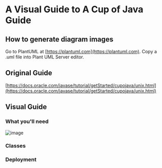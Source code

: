 # A Visual Guide to A Cup of Java Guide

## How to generate diagram images

Go to PlantUML at [https://plantuml.com](https://plantuml.com).
Copy a .uml file into Plant UML Server editor.

## Original Guide

[https://docs.oracle.com/javase/tutorial/getStarted/cupojava/unix.html](https://docs.oracle.com/javase/tutorial/getStarted/cupojava/unix.html)

## Visual Guide

### What you'll need
![image](https://user-images.githubusercontent.com/595430/216002493-ddbf03c4-bf31-403c-aea8-69cdaac70496.png)

### Classes

### Deployment
